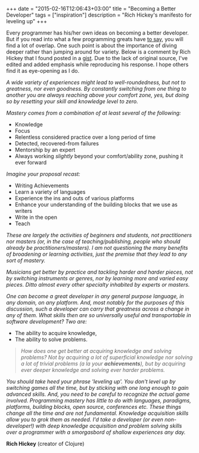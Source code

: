 +++
date = "2015-02-16T12:06:43+03:00"
title = "Becoming a Better Developer"
tags = ["inspiration"]
description = "Rich Hickey's manifesto for leveling up"
+++

Every programmer has his/her own ideas on becoming a better developer. But if you read into what a few programming greats have [to say](http://www.codersatwork.com/), you will find a lot of overlap. One such point is about the importance of diving deeper rather than jumping around for variety. Below is a comment by Rich Hickey that I found posted in a [gist](https://gist.github.com/stijlist/bb932fb93e22fe6260b2). Due to the lack of original source, I've edited and added emphasis while reproducing his response. I hope others find it as eye-opening as I do.

*A wide variety of experiences might lead to well-roundedness, but not to greatness, nor even goodness. By constantly switching from one thing to another you are always reaching above your comfort zone, yes, but doing so by resetting your skill and knowledge level to zero.*

*Mastery comes from a combination of at least several of the following:*

- Knowledge
- Focus
- Relentless considered practice over a long period of time
- Detected, recovered-from failures
- Mentorship by an expert
- Always working *slightly* beyond your comfort/ability zone, pushing it ever forward

*Imagine your proposal recast:*

- Writing Achievements
- Learn a variety of languages
- Experience the ins and outs of various platforms
- Enhance your understanding of the building blocks that we use as writers
- Write in the open
- Teach

*These are largely the activities of beginners and students, not practitioners nor masters (or, in the case of teaching/publishing, people who should already be practitioners/masters). I am not questioning the many benefits of broadening or learning activities, just the premise that they lead to any sort of mastery.*

*Musicians get better by practice and tackling harder and harder pieces, not by switching instruments or genres, nor by learning more and varied easy pieces. Ditto almost every other specialty inhabited by experts or masters.*

*One can become a great developer in any general purpose language, in any domain, on any platform. And, most notably for the purposes of this discussion, such a developer can carry that greatness across a change in any of them. What skills then are so universally useful and transportable in software development? Two are:* 

- The ability to acquire knowledge, 
- The ability to solve problems.

> *How does one get better at acquiring knowledge and solving problems? Not by acquiring a lot of superficial knowledge nor solving a lot of trivial problems (a la your **achievements**), but by acquiring ever deeper knowledge and solving ever harder problems.*

*You should take heed your phrase 'leveling up'. You don't level up by switching games all the time, but by sticking with one long enough to gain advanced skills. And, you need to be careful to recognize the actual game involved. Programming mastery has little to do with languages, paradigms, platforms, building blocks, open source, conferences etc. These things change all the time and are not fundamental. Knowledge acquisition skills allow you to grok them as needed. I'd take a developer (or even non-developer!) with deep knowledge acquisition and problem solving skills over a programmer with a smorgasbord of shallow experiences any day.*

**Rich Hickey** (creator of Clojure)